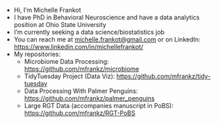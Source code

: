 - Hi, I’m Michelle Frankot
- I have PhD in Behavioral Neuroscience and have a data analytics position at Ohio State University
- I’m currently seeking a data science/biostatistics job 
- You can reach me at michelle.frankot@gmail.com or on LinkedIn: https://www.linkedin.com/in/michellefrankot/
- My repositories: 
  - Microbiome Data Processing: https://github.com/mfrankz/microbiome
  - TidyTuesday Project (Data Viz): https://github.com/mfrankz/tidy-tuesday
  - Data Processing With Palmer Penguins: https://github.com/mfrankz/palmer_penguins
  - Large RGT Data (accompanies manuscript in PoBS): https://github.com/mfrankz/RGT-PoBS


<!---
mfrankz/mfrankz is a ✨ special ✨ repository because its `README.md` (this file) appears on your GitHub profile.
You can click the Preview link to take a look at your changes.
--->
